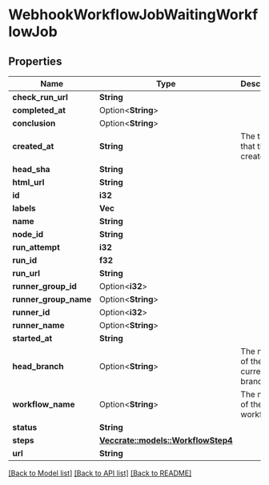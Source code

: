 # WebhookWorkflowJobWaitingWorkflowJob

## Properties

Name | Type | Description | Notes
------------ | ------------- | ------------- | -------------
**check_run_url** | **String** |  | 
**completed_at** | Option<**String**> |  | 
**conclusion** | Option<**String**> |  | 
**created_at** | **String** | The time that the job created. | 
**head_sha** | **String** |  | 
**html_url** | **String** |  | 
**id** | **i32** |  | 
**labels** | **Vec<String>** |  | 
**name** | **String** |  | 
**node_id** | **String** |  | 
**run_attempt** | **i32** |  | 
**run_id** | **f32** |  | 
**run_url** | **String** |  | 
**runner_group_id** | Option<**i32**> |  | 
**runner_group_name** | Option<**String**> |  | 
**runner_id** | Option<**i32**> |  | 
**runner_name** | Option<**String**> |  | 
**started_at** | **String** |  | 
**head_branch** | Option<**String**> | The name of the current branch. | 
**workflow_name** | Option<**String**> | The name of the workflow. | 
**status** | **String** |  | 
**steps** | [**Vec<crate::models::WorkflowStep4>**](Workflow_Step_4.md) |  | 
**url** | **String** |  | 

[[Back to Model list]](../README.md#documentation-for-models) [[Back to API list]](../README.md#documentation-for-api-endpoints) [[Back to README]](../README.md)


